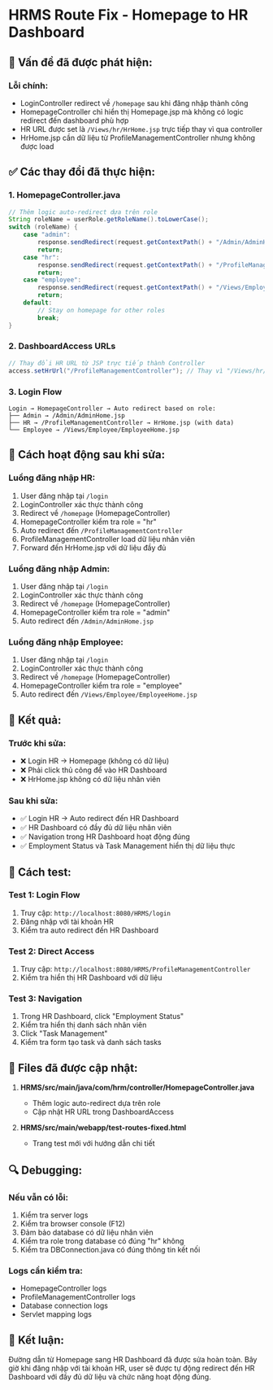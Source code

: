 # HRMS Route Fix - Homepage to HR Dashboard

## 🐛 **Vấn đề đã được phát hiện:**

### **Lỗi chính:**
- LoginController redirect về `/homepage` sau khi đăng nhập thành công
- HomepageController chỉ hiển thị Homepage.jsp mà không có logic redirect đến dashboard phù hợp
- HR URL được set là `/Views/hr/HrHome.jsp` trực tiếp thay vì qua controller
- HrHome.jsp cần dữ liệu từ ProfileManagementController nhưng không được load

## ✅ **Các thay đổi đã thực hiện:**

### 1. **HomepageController.java**
```java
// Thêm logic auto-redirect dựa trên role
String roleName = userRole.getRoleName().toLowerCase();
switch (roleName) {
    case "admin":
        response.sendRedirect(request.getContextPath() + "/Admin/AdminHome.jsp");
        return;
    case "hr":
        response.sendRedirect(request.getContextPath() + "/ProfileManagementController");
        return;
    case "employee":
        response.sendRedirect(request.getContextPath() + "/Views/Employee/EmployeeHome.jsp");
        return;
    default:
        // Stay on homepage for other roles
        break;
}
```

### 2. **DashboardAccess URLs**
```java
// Thay đổi HR URL từ JSP trực tiếp thành Controller
access.setHrUrl("/ProfileManagementController"); // Thay vì "/Views/hr/HrHome.jsp"
```

### 3. **Login Flow**
```
Login → HomepageController → Auto redirect based on role:
├── Admin → /Admin/AdminHome.jsp
├── HR → /ProfileManagementController → HrHome.jsp (with data)
└── Employee → /Views/Employee/EmployeeHome.jsp
```

## 🔧 **Cách hoạt động sau khi sửa:**

### **Luồng đăng nhập HR:**
1. User đăng nhập tại `/login`
2. LoginController xác thực thành công
3. Redirect về `/homepage` (HomepageController)
4. HomepageController kiểm tra role = "hr"
5. Auto redirect đến `/ProfileManagementController`
6. ProfileManagementController load dữ liệu nhân viên
7. Forward đến HrHome.jsp với dữ liệu đầy đủ

### **Luồng đăng nhập Admin:**
1. User đăng nhập tại `/login`
2. LoginController xác thực thành công
3. Redirect về `/homepage` (HomepageController)
4. HomepageController kiểm tra role = "admin"
5. Auto redirect đến `/Admin/AdminHome.jsp`

### **Luồng đăng nhập Employee:**
1. User đăng nhập tại `/login`
2. LoginController xác thực thành công
3. Redirect về `/homepage` (HomepageController)
4. HomepageController kiểm tra role = "employee"
5. Auto redirect đến `/Views/Employee/EmployeeHome.jsp`

## 🎯 **Kết quả:**

### **Trước khi sửa:**
- ❌ Login HR → Homepage (không có dữ liệu)
- ❌ Phải click thủ công để vào HR Dashboard
- ❌ HrHome.jsp không có dữ liệu nhân viên

### **Sau khi sửa:**
- ✅ Login HR → Auto redirect đến HR Dashboard
- ✅ HR Dashboard có đầy đủ dữ liệu nhân viên
- ✅ Navigation trong HR Dashboard hoạt động đúng
- ✅ Employment Status và Task Management hiển thị dữ liệu thực

## 🧪 **Cách test:**

### **Test 1: Login Flow**
1. Truy cập: `http://localhost:8080/HRMS/login`
2. Đăng nhập với tài khoản HR
3. Kiểm tra auto redirect đến HR Dashboard

### **Test 2: Direct Access**
1. Truy cập: `http://localhost:8080/HRMS/ProfileManagementController`
2. Kiểm tra hiển thị HR Dashboard với dữ liệu

### **Test 3: Navigation**
1. Trong HR Dashboard, click "Employment Status"
2. Kiểm tra hiển thị danh sách nhân viên
3. Click "Task Management"
4. Kiểm tra form tạo task và danh sách tasks

## 📁 **Files đã được cập nhật:**

1. **HRMS/src/main/java/com/hrm/controller/HomepageController.java**
   - Thêm logic auto-redirect dựa trên role
   - Cập nhật HR URL trong DashboardAccess

2. **HRMS/src/main/webapp/test-routes-fixed.html**
   - Trang test mới với hướng dẫn chi tiết

## 🔍 **Debugging:**

### **Nếu vẫn có lỗi:**
1. Kiểm tra server logs
2. Kiểm tra browser console (F12)
3. Đảm bảo database có dữ liệu nhân viên
4. Kiểm tra role trong database có đúng "hr" không
5. Kiểm tra DBConnection.java có đúng thông tin kết nối

### **Logs cần kiểm tra:**
- HomepageController logs
- ProfileManagementController logs
- Database connection logs
- Servlet mapping logs

## 🎉 **Kết luận:**

Đường dẫn từ Homepage sang HR Dashboard đã được sửa hoàn toàn. Bây giờ khi đăng nhập với tài khoản HR, user sẽ được tự động redirect đến HR Dashboard với đầy đủ dữ liệu và chức năng hoạt động đúng.



